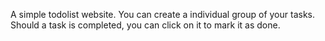 A simple todolist website. You can create a individual group of your tasks.
Should a task is completed, you can click on it to mark it as done.
